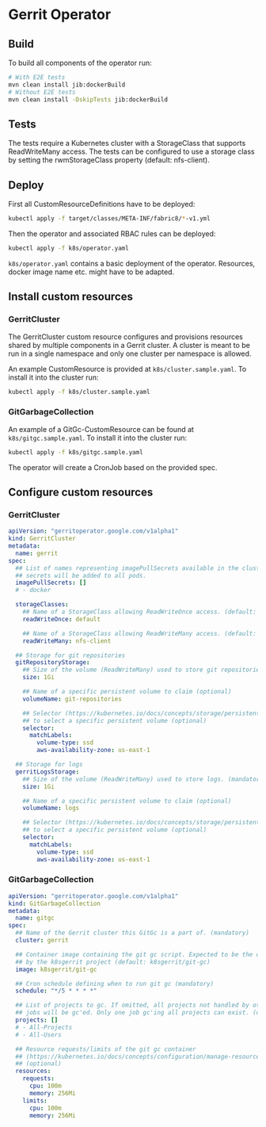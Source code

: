 # Gerrit Operator

## Build

To build all components of the operator run:

```sh
# With E2E tests
mvn clean install jib:dockerBuild
# Without E2E tests
mvn clean install -DskipTests jib:dockerBuild
```

## Tests

The tests require a Kubernetes cluster with a StorageClass that supports
ReadWriteMany access. The tests can be configured to use a storage class by
setting the rwmStorageClass property (default: nfs-client).

## Deploy

First all CustomResourceDefinitions have to be deployed:

```sh
kubectl apply -f target/classes/META-INF/fabric8/*-v1.yml
```

Then the operator and associated RBAC rules can be deployed:

```sh
kubectl apply -f k8s/operator.yaml
```

`k8s/operator.yaml` contains a basic deployment of the operator. Resources,
docker image name etc. might have to be adapted.

## Install custom resources

### GerritCluster

The GerritCluster custom resource configures and provisions resources shared by
multiple components in a Gerrit cluster. A cluster is meant to be run in a single
namespace and only one cluster per namespace is allowed.

An example CustomResource is provided at `k8s/cluster.sample.yaml`. To install
it into the cluster run:

```sh
kubectl apply -f k8s/cluster.sample.yaml
```

### GitGarbageCollection

An example of a GitGc-CustomResource can be found at `k8s/gitgc.sample.yaml`.
To install it into the cluster run:

```sh
kubectl apply -f k8s/gitgc.sample.yaml
```

The operator will create a CronJob based on the provided spec.

## Configure custom resources

### GerritCluster

```yaml
apiVersion: "gerritoperator.google.com/v1alpha1"
kind: GerritCluster
metadata:
  name: gerrit
spec:
  ## List of names representing imagePullSecrets available in the cluster. These
  ## secrets will be added to all pods.
  imagePullSecrets: []
  # - docker

  storageClasses:
    ## Name of a StorageClass allowing ReadWriteOnce access. (default: default)
    readWriteOnce: default

    ## Name of a StorageClass allowing ReadWriteMany access. (default: shared-storage)
    readWriteMany: nfs-client

  ## Storage for git repositories
  gitRepositoryStorage:
    ## Size of the volume (ReadWriteMany) used to store git repositories. (mandatory)
    size: 1Gi

    ## Name of a specific persistent volume to claim (optional)
    volumeName: git-repositories

    ## Selector (https://kubernetes.io/docs/concepts/storage/persistent-volumes/#selector)
    ## to select a specific persistent volume (optional)
    selector:
      matchLabels:
        volume-type: ssd
        aws-availability-zone: us-east-1

  ## Storage for logs
  gerritLogsStorage:
    ## Size of the volume (ReadWriteMany) used to store logs. (mandatory)
    size: 1Gi

    ## Name of a specific persistent volume to claim (optional)
    volumeName: logs

    ## Selector (https://kubernetes.io/docs/concepts/storage/persistent-volumes/#selector)
    ## to select a specific persistent volume (optional)
    selector:
      matchLabels:
        volume-type: ssd
        aws-availability-zone: us-east-1
```

### GitGarbageCollection

```yaml
apiVersion: "gerritoperator.google.com/v1alpha1"
kind: GitGarbageCollection
metadata:
  name: gitgc
spec:
  ## Name of the Gerrit cluster this GitGc is a part of. (mandatory)
  cluster: gerrit

  ## Container image containing the git gc script. Expected to be the one maintained
  ## by the k8sgerrit project (default: k8sgerrit/git-gc)
  image: k8sgerrit/git-gc

  ## Cron schedule defining when to run git gc (mandatory)
  schedule: "*/5 * * * *"

  ## List of projects to gc. If omitted, all projects not handled by other Git GC
  ## jobs will be gc'ed. Only one job gc'ing all projects can exist. (default: [])
  projects: []
  # - All-Projects
  # - All-Users

  ## Resource requests/limits of the git gc container
  ## (https://kubernetes.io/docs/concepts/configuration/manage-resources-containers/)
  ## (optional)
  resources:
    requests:
      cpu: 100m
      memory: 256Mi
    limits:
      cpu: 100m
      memory: 256Mi
```
